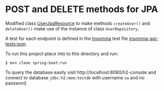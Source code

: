 # POST and DELETE methods for JPA

Modified class [UserJpaResource](src/main/java/com/in28minutes/rest/webservices/restfulwebservices/user/UserJpaResource.java)
to make methods `createUser()` and `deleteUser()` make use of the instance of class `UserRepository`.

A test for each endpoint is defined in the [Insomnia](https://insomnia.rest/) test file [insomnia-api-tests.json](insomnia-api-tests.json).

To run this project place into to this directory and run:

```
$ mvn clean spring-boot:run
```

To query the database easily visit http://localhost:8080/h2-console and connect to database `jdbc:h2:mem:testdb` with
username `sa` and no password.